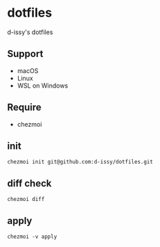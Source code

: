 # dotfiles

d-issy's dotfiles

## Support

- macOS
- Linux
- WSL on Windows

## Require

- chezmoi

## init

```
chezmoi init git@github.com:d-issy/dotfiles.git
```

## diff check

```
chezmoi diff
```

## apply

```
chezmoi -v apply
```
